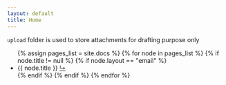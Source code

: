 ```yaml
---
layout: default
title: Home
---
```


`upload` folder is used to store attachments for drafting purpose only

<ul>
  {% assign pages_list = site.docs %}
  {% for node in pages_list %}
    {% if node.title != null %}
      {% if node.layout == "email" %}
        <li>
          {{ node.title }}
          <a href="{{ site.baseurl }}{{ node.url }}" target="_blank">↳</a>
        </li>
      {% endif %}
    {% endif %}
  {% endfor %}
</ul>
